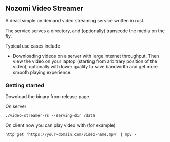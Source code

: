 ## Nozomi Video Streamer

A dead simple on demand video streaming service written in rust.

The service serves a directory, and (optionally) transcode the media on the fly.

Typical use cases include

* Downloading videos on a server with large internet throughput. Then view the video on your laptop (starting from arbitrary position of the video), optionally with lower quality to save bandwidth and get more smooth playing experience.

### Getting started

Download the binary from release page.

On server 

```
./video-streamer-rs --serving-dir /data
```

On client now you can play video with (for example)

```
http get 'https://your-domain.com/video-name.mp4' | mpv -
```
